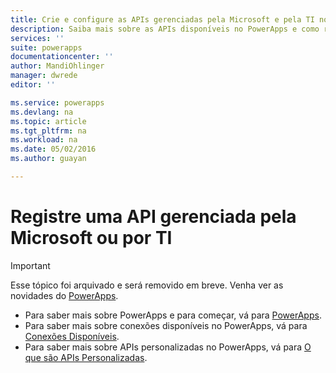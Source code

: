 ```yaml
---
title: Crie e configure as APIs gerenciadas pela Microsoft e pela TI no PowerApps Enterprise | Microsoft Docs
description: Saiba mais sobre as APIs disponíveis no PowerApps e como registrá-las no portal do Azure
services: ''
suite: powerapps
documentationcenter: ''
author: MandiOhlinger
manager: dwrede
editor: ''

ms.service: powerapps
ms.devlang: na
ms.topic: article
ms.tgt_pltfrm: na
ms.workload: na
ms.date: 05/02/2016
ms.author: guayan

---
```

# Registre uma API gerenciada pela Microsoft ou por TI
> [!IMPORTANT]
> Esse tópico foi arquivado e será removido em breve. Venha ver as novidades do [PowerApps](https://powerapps.microsoft.com).
> 
> * Para saber mais sobre PowerApps e para começar, vá para [PowerApps](https://powerapps.microsoft.com).  
> * Para saber mais sobre conexões disponíveis no PowerApps, vá para [Conexões Disponíveis](https://powerapps.microsoft.com/tutorials/connections-list/).  
> * Para saber mais sobre APIs personalizadas no PowerApps, vá para [O que são APIs Personalizadas](https://powerapps.microsoft.com/tutorials/register-custom-api/). 
> 
> 

<!--Archived
There are **Microsoft managed** and **IT managed** APIs. When you enable PowerApps Enterprise, the Microsoft managed APIs are available to you automatically. The memory, connectivity, trust, and more are also automatically managed for you. Your next step is to enter any specific user settings, like a Twitter account and password. 

Using the IT managed APIs, you control and monitor everything, including memory, connectivity, trust, and more. The IT managed APIs also include the APIs that can connect to an on-premises system, like SQL Server and SharePoint Server. 

> [AZURE.SELECTOR]
- [Managed APIs](../articles/power-apps/powerapps-register-from-available-apis.md)
- [APIs in your ASE](../articles/power-apps/powerapps-register-api-hosted-in-app-service.md)
- [Swagger APIs](../articles/power-apps/powerapps-register-existing-api-from-api-definition.md)

In this topic, we focus on the first option - **registering the Microsoft managed APIs and the IT managed APIs**. 

#### Prerequisites to get started

- Sign up for [PowerApps Enterprise](powerapps-get-started-azure-portal.md).
- Create an [app service environment](powerapps-get-started-azure-portal.md).


## View the available Microsoft managed APIs
The **Microsoft managed** APIs are provided with PowerApps Enterprise and are also hosted by Microsoft. In many scenarios, the Microsoft managed APIs are ideal for your apps. For example, if your app sends a tweet, uploads a file to OneDrive, or displays data from an Excel file, then these Microsoft managed APIs are a good choice. 

Some additional benefits include: 

- You get all the Microsoft managed APIs available for you to register your own instance. 
- The resources, including network, memory, or security configurations, are monitored automatically. For example, if you need more memory to display Excel data in your app, more memory is automatically added. 
- A trust between your app and the API, like Office and Twitter, is created automatically. 


#### Microsoft managed APIs

API | Description | Steps Link
--- | --- | ---
![][31] | **Dropbox**<br/><br/> You can get, update, delete items, and more. | [**Get Started**](powerapps-create-api-dropbox.md)
![][32] | **DynamicsCRM Online**<br/><br/> You can get, update, delete items, and more. | [**Get Started**](powerapps-create-api-crmonline.md)
![][33] | **Excel**<br/><br/> You can get, update, delete items, and more. | [**Get Started**](powerapps-create-api-excel.md)
![][34] | **Google Drive**<br/><br/> You can get, update, delete items, and more. | [**Get Started**](powerapps-create-api-googledrive.md)
![][35] | **Microsoft Translator**<br/><br/>Translates text, detects languages, and more. | [**Get Started**](powerapps-create-api-microsofttranslator.md)
![][36] | **Office 365 Outlook**<br/><br/>Manage your email. | [**Get Started**](powerapps-create-api-office365-outlook.md)
![][37] | **Office 365 Users**<br/><br/>Access user profiles, their managers, their direct reports, and more. | [**Get Started**](powerapps-create-api-office365-users.md)
![][38] | **OneDrive**<br/><br/> You can get, update, delete items, and more. | [**Get Started**](powerapps-create-api-onedrive.md)
![][39] | **Salesforce**<br/><br/> You can get, update, delete items, and more. | [**Get Started**](powerapps-create-api-salesforce.md)
![][40] | **SharePoint Online**<br/><br/> You can get, update, delete items, and more. | [**Get Started**](powerapps-create-api-sharepointonline.md)
![][43] | **Twitter**<br/><br/> Send tweets, search tweets, see followers, and more. | [**Get Started**](powerapps-create-api-twitter.md)


## View the available IT managed APIs
The **IT managed** APIs are controlled by you and managed by you. They do not run in the Microsoft managed environment. In some scenarios, using these APIs in your own IT managed environment may suit the needs of your apps. For example, your app uses the Twitter API and you need to use your organization's Twitter key (instead of the Microsoft Twitter key). In this situation, it's best to configure the Twitter API as an IT managed API. In another example, your app use the SQL Server API to connect to an on-premises database. In an IT managed environment, you can set up a virtual network or use Express Route to connect to on-premises. The choice is yours.

Some additional benefits include:

- The resources, including network, memory, or security configurations, are monitored by you. For example, if you need more memory to display Excel data in your app, you control how much more memory to add in your environment. 
- You set up the trust and control the security between your apps and the API. For example, you determine if the Office 365 API can be Microsoft managed (an automatic trust) or use the Office 365 API within your own environment (create your own trust). 
- **All** of the Microsoft managed APIs can also be IT managed. For example, if you want to create your own instance of Office 365 and have full control over this instance, you can. You can then use your Office 365 IT managed API and the Office 365 Microsoft managed API in the same environment. It really depends on the needs of your app.
- When connecting to on-premises systems or using the Bing Search API, you control security, authentication, licensing, and more.


#### IT managed APIs
> [AZURE.NOTE] Remember, **all** of the Microsoft managed APIs can also be IT managed. The following APIs are only IT managed; they cannot be Microsoft managed.

API | Description | Steps Link
--- | --- | ---
![][30] | **Bing Search**<br/><br/>Embed search results, add search functionality, and more. | [**Get Started**](powerapps-create-api-bingsearch.md)
![][42] | **SQL Server**<br/><br/>You can get, update, delete items, and more. | [**Get Started**](powerapps-create-api-sqlserver.md)
![][41] | **SharePoint Server**<br/><br/>You can get, update, delete items, and more. | [**Get Started**](powerapps-create-api-sharepointserver.md)


#### Why register your own instances

Using the out-of-box Microsoft managed APIs is convenient. Having said that, registering your own instances as IT managed APIs has many benefits. At a high level, we recommend you create IT managed APIs when you want to: 

- Have full manageability on the APIs, including user access, security when connecting to other systems, API call limits, monitoring and advanced features like policies, and more.
- Access on-premises data since App Service Environment supports virtual networks.
- Set up the APIs for business users, which they may not be able to use by themselves.

The following table compares the capabilities of the Microsoft managed and IT managed APIs:

| Capability | Microsoft Managed | IT Managed |
| ---------- | ----------------- | ------------ |
| API call limits | Defined by Microsoft | Defined by yourself (via policies) |
| Bring your own key when connecting to SaaS | Not supported | Supported |
| API user access | Enabled for everyone | Fully manageable at AAD user and group level |
| API Monitoring | Not supported | Supported |
| API Policies | Not supported | Supported |
| Connection user access | View only | Fully manageable at AAD user and group level |
| Connection management | View only | Fully manageable |


## Register a Microsoft managed or IT managed API

1. In the [Azure portal](https://portal.azure.com/), sign-in with your work account (*yourUserName*@*YourCompany*.com). You are automatically signed in to your company subscription.
2. Select **Browse**, select **PowerApps**, and then select **Manage APIs**:  
![][17]
3. In Manage APIs, select **Add**:  
![][18]  
4. In **Add API**, enter the API properties:  

    - In **Name**, enter a name for your API. Notice that the name you enter is included in the runtime URL of the API. Make the name meaningful and unique within your organization.
    - In **Source**, select **From available APIs**:  
    ![][19]
5. Select **API** and then choose the API you want to register:  
![][20]
6. Select your specific API and add any configurable properties.
7. Select **ADD** to complete these steps.

> [AZURE.TIP] When you register an API, you're registering the API to your app service environment. Once in the app service environment, it can be used by other apps within the same app service environment.


## Summary and next steps

In this topic, you've seen how to register your own instance of the available APIs that PowerApps provides out-of-box. Here are some related topics and resources for learning more about PowerApps:  


- [Configure the API properties](powerapps-configure-apis.md)
- [Give users access to the APIs](powerapps-manage-api-connection-user-access.md)
- [Start creating your apps in PowerApps](https://powerapps.microsoft.com/tutorials/)
-->


<!--References-->

[17]: ./media/powerapps-register-from-available-apis/registered-apis-part.png
[18]: ./media/powerapps-register-from-available-apis/add-api-button.png
[19]: ./media/powerapps-register-from-available-apis/add-api-blade.png
[20]: ./media/powerapps-register-from-available-apis/add-api-select-from-marketplace-blade.png
[30]: ./media/powerapps-register-from-available-apis/bingsearch.png
[31]: ./media/powerapps-register-from-available-apis/dropbox.png
[32]: ./media/powerapps-register-from-available-apis/dynamicscrmonline.png
[33]: ./media/powerapps-register-from-available-apis/excel.png
[34]: ./media/powerapps-register-from-available-apis/googledrive.png
[35]: ./media/powerapps-register-from-available-apis/microsofttranslator.png
[36]: ./media/powerapps-register-from-available-apis/office365outlook.png
[37]: ./media/powerapps-register-from-available-apis/office365users.png
[38]: ./media/powerapps-register-from-available-apis/onedrive.png
[39]: ./media/powerapps-register-from-available-apis/salesforce.png
[40]: ./media/powerapps-register-from-available-apis/sharepointonline.png
[41]: ./media/powerapps-register-from-available-apis/sharepointserver.png
[42]: ./media/powerapps-register-from-available-apis/sqlserver.png
[43]: ./media/powerapps-register-from-available-apis/twitter.png

<!---HONumber=AcomDC_0504_2016-->